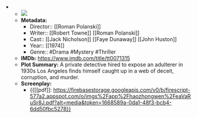 - 
    - ![](https://m.media-amazon.com/images/M/MV5BMjJkMDZhYzItZTFhMi00ZGI4LThlNTAtZDNlYmEwNjFkNDYzXkEyXkFqcGdeQXVyMjUzOTY1NTc@._V1_SX300.jpg)  
    - **Metadata:**
        - Director:: [[Roman Polanski]]
        - Writer:: [[Robert Towne]] [[Roman Polanski]]
        - Cast:: [[Jack Nicholson]] [[Faye Dunaway]] [[John Huston]]
        - Year:: [[1974]]
        - Genre:: #Drama #Mystery #Thriller
    - **IMDb:** https://www.imdb.com/title/tt0071315
    - **Plot Summary:** A private detective hired to expose an adulterer in 1930s Los Angeles finds himself caught up in a web of deceit, corruption, and murder.
    - **Screenplay:**
        - {{[[pdf]]: https://firebasestorage.googleapis.com/v0/b/firescript-577a2.appspot.com/o/imgs%2Fapp%2Fhaozhongwen%2FeaVaRuSr8J.pdf?alt=media&token=1668589a-0da1-48f3-bcb4-6dd50fbc5278}}
